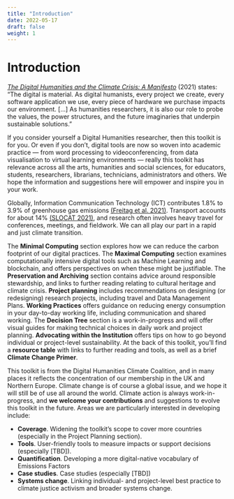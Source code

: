 ```yaml
---
title: "Introduction"
date: 2022-05-17
draft: false
weight: 1
---
```


# Introduction

_[The Digital Humanities and the Climate Crisis: A Manifesto](https://dhc-barnard.github.io/dhclimate/)_ (2021) states: “The digital is material. As digital humanists, every project we create, every software application we use, every piece of hardware we purchase impacts our environment. [...] As humanities researchers, it is also our role to probe the values, the power structures, and the future imaginaries that underpin sustainable solutions.”

If you consider yourself a Digital Humanities researcher, then this toolkit is for you. Or even if you don’t, digital tools are now so woven into academic practice — from word processing to videoconferencing, from data visualisation to virtual learning environments — really this toolkit has relevance across all the arts, humanities and social sciences, for educators, students, researchers, librarians, technicians, administrators and others. We hope the information and suggestions here will empower and inspire you in your work. 

Globally, Information Communication Technology (ICT) contributes 1.8% to 3.9% of greenhouse gas emissions [(Freitag et al. 2021)](https://www.zotero.org/google-docs/?broken=Yp1g1G). Transport accounts for about 14% [(SLOCAT 2021)](https://www.zotero.org/google-docs/?XjoyHv), and research often involves heavy travel for conferences, meetings, and fieldwork. We can all play our part in a rapid and just climate transition. 

The **Minimal Computing** section explores how we can reduce the carbon footprint of our digital practices. The **Maximal Computing** section examines computationally intensive digital tools such as Machine Learning and blockchain, and offers perspectives on when these might be justifiable. The **Preservation and Archiving** section contains advice around responsible stewardship, and links to further reading relating to cultural heritage and climate crisis. **Project planning** includes recommendations on designing (or redesigning) research projects, including travel and Data Management Plans. **Working Practices** offers guidance on reducing energy consumption in your day-to-day working life, including communication and shared working. The **Decision Tree** section is a work-in-progress and will offer visual guides for making technical choices in daily work and project planning. **Advocating within the Institution** offers tips on how to go beyond individual or project-level sustainability. At the back of this toolkit, you’ll find a **resource table** with links to further reading and tools, as well as a brief **Climate Change Primer**.

This toolkit is from the Digital Humanities Climate Coalition, and in many places it reflects the concentration of our membership in the UK and Northern Europe. Climate change is of course a global issue, and we hope it will still be of use all around the world. Climate action is always work-in-progress, and **we welcome your contributions** and suggestions to evolve this toolkit in the future. Areas we are particularly interested in developing include:

- **Coverage**. Widening the toolkit’s scope to cover more countries (especially in the Project Planning section).
- **Tools**. User-friendly tools to measure impacts or support decisions (especially [TBD]).
- **Quantification**. Developing a more digital-native vocabulary of Emissions Factors
- **Case studies**. Case studies (especially [TBD])
- **Systems change**. Linking individual- and project-level best practice to climate justice activism and broader systems change.
